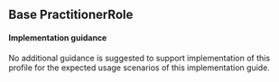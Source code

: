 ## Base PractitionerRole

#### Implementation guidance

No additional guidance is suggested to support implementation of this profile for the expected usage scenarios of this implementation guide.









